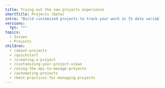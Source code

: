 ```yaml
---
title: Trying out the new projects experience
shortTitle: Projects (beta)
intro: "Build customized projects to track your work in {% data variables.product.company_short %}."
versions:
  fpt: "*"
topics:
  - Issues
  - Projects
children:
  - /about-projects
  - /quickstart
  - /creating-a-project
  - /customizing-your-project-views
  - /using-the-api-to-manage-projects
  - /automating-projects
  - /best-practices-for-managing-projects
---
```

